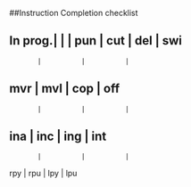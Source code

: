 

##Instruction Completion checklist

   In prog.|          |          |
   pun     |  cut     |  del     |  swi    
   ----------------------------------------
           |          |          |
   mvr     |  mvl     |  cop     |  off    
   ----------------------------------------
           |          |          |
   ina     |  inc     |  ing     |  int    
   ----------------------------------------
           |          |          |
   rpy     |  rpu     |  lpy     |  lpu    

